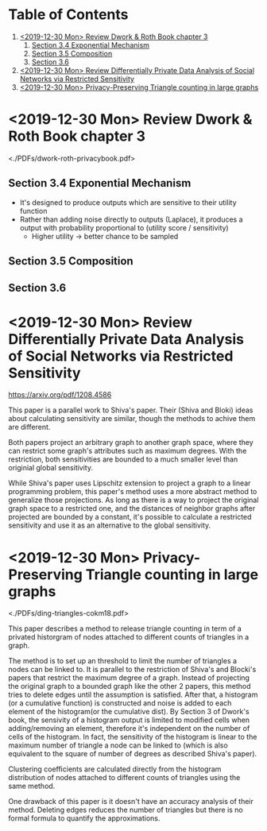 
# Table of Contents

1.  [<span class="timestamp-wrapper"><span class="timestamp">&lt;2019-12-30 Mon&gt; </span></span> Review Dwork & Roth Book chapter 3](#orgfe35fed)
    1.  [Section 3.4 Exponential Mechanism](#orgad9f7e3)
    2.  [Section 3.5 Composition](#orgf487c61)
    3.  [Section 3.6](#orga46b288)
2.  [<span class="timestamp-wrapper"><span class="timestamp">&lt;2019-12-30 Mon&gt; </span></span> Review Differentially Private Data Analysis of Social Networks via Restricted Sensitivity](#org3b66b72)
3.  [<span class="timestamp-wrapper"><span class="timestamp">&lt;2019-12-30 Mon&gt; </span></span> Privacy-Preserving Triangle counting in large graphs](#org9e86c49)


<a id="orgfe35fed"></a>

# <span class="timestamp-wrapper"><span class="timestamp">&lt;2019-12-30 Mon&gt; </span></span> Review Dwork & Roth Book chapter 3

<./PDFs/dwork-roth-privacybook.pdf>


<a id="orgad9f7e3"></a>

## Section 3.4 Exponential Mechanism

-   It's designed to produce outputs which are sensitive to their utility function
-   Rather than adding noise directly to outputs (Laplace), it produces a output with probability proportional to (utility score / sensitivity)
    -   Higher utility -> better chance to be sampled


<a id="orgf487c61"></a>

## Section 3.5 Composition


<a id="orga46b288"></a>

## Section 3.6


<a id="org3b66b72"></a>

# <span class="timestamp-wrapper"><span class="timestamp">&lt;2019-12-30 Mon&gt; </span></span> Review Differentially Private Data Analysis of Social Networks via Restricted Sensitivity

<https://arxiv.org/pdf/1208.4586>

This paper is a parallel work to Shiva's paper. Their (Shiva and Bloki) ideas about calculating sensitivity are similar, though the methods to achive them are different.

Both papers project an arbitrary graph to another graph space, where they can restrict some graph's attributes such as maximum degrees. With the restriction, both sensitivities are bounded to a much smaller level than originial global sensitivity.

While Shiva's paper uses Lipschitz extension to project a graph to a linear programming problem, this paper's method uses a more abstract method to generalize those projections. As long as there is a way to project the original graph space to a restricted one, and the distances of neighbor graphs after projected are bounded by a constant, it's possible to calculate a restricted sensitivity and use it as an alternative to the global sensitivity.


<a id="org9e86c49"></a>

# <span class="timestamp-wrapper"><span class="timestamp">&lt;2019-12-30 Mon&gt; </span></span> Privacy-Preserving Triangle counting in large graphs

<./PDFs/ding-triangles-cokm18.pdf>

This paper describes a method to release triangle counting in term of a privated historgram of nodes attached to different counts of triangles in a graph.

The method is to set up an threshold to limit the number of triangles a nodes can be linked to. It is parallel to the restriction of Shiva's and Blocki's papers that restrict the maximum degree of a graph. Instead of projecting the original graph to a bounded graph like the other 2 papers, this method tries to delete edges until the assumption is satisfied. After that, a histogram (or a cumulative function) is constructed and noise is added to each element of the histogram(or the cumulative dist). By Section 3 of Dwork's book, the sensivity of a histogram output is limited to modified cells when adding/removing an element, therefore it's independent on the number of cells of the histogram. In fact, the sensitivity of the histogram is linear to the maximum number of triangle a node can be linked to (which is also equivalent to the square of number of degrees as described Shiva's paper).

Clustering coefficients are calculated directly from the histogram distribution of nodes attached to different counts of triangles using the same method.

One drawback of this paper is it doesn't have an accuracy analysis of their method. Deleting edges reduces the number of triangles but there is no formal formula to quantify the approximations.

